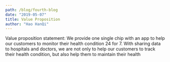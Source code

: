```yaml
---
path: /blog/fourth-blog
date: "2019-05-07"
title: Value Proposition
author: "Hao HanQi"
---
```


Value proposition statement: We provide one single chip with an app to help our customers to monitor their health condition 24 for 7. With sharing data to hospitals and doctors, we are not only to help our customers to track their health condition, but also help them to maintain their health
